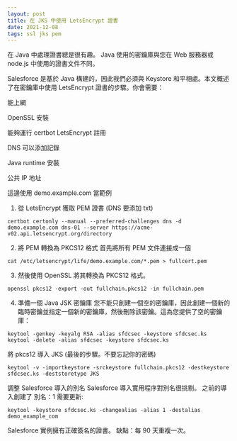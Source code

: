 ```yaml
---
layout: post
title: 在 JKS 中使用 LetsEncrypt 證書
date: 2021-12-08
tags: ssl jks pem
---
```


在 Java 中處理證書總是很有趣。 Java 使用的密鑰庫與您在 Web 服務器或 node.js 中使用的證書文件不同。

Salesforce 是基於 Java 構建的，因此我們必須與 Keystore 和平相處。本文概述了在密鑰庫中使用 LetsEncrypt 證書的步驟。你會需要：

能上網

OpenSSL 安裝

能夠運行 certbot LetsEncrypt 註冊

DNS 可以添加記錄

Java runtime 安裝

公共 IP 地址

這邊使用 demo.example.com 當範例


1. 從 LetsEncrypt 獲取 PEM 證書 (DNS 要添加 txt)
```
certbot certonly --manual --preferred-challenges dns -d demo.example.com dns-01 --server https://acme-v02.api.letsencrypt.org/directory 
```

2. 將 PEM 轉換為 PKCS12 格式 首先將所有 PEM 文件連接成一個

```
cat /etc/letsencrypt/life/demo.example.com/*.pem > fullcert.pem
```

3. 然後使用 OpenSSL 將其轉換為 PKCS12 格式。

```
openssl pkcs12 -export -out fullchain.pkcs12 -in fullchain.pem
```

4. 準備一個 Java JSK 密鑰庫 您不能只創建一個空的密鑰庫，因此創建一個新的臨時密鑰並指定一個新的密鑰庫，然後刪除該密鑰。這為您提供了空的密鑰庫：

```
keytool -genkey -keyalg RSA -alias sfdcsec -keystore sfdcsec.ks
keytool -delete -alias sfdcsec -keystore sfdcsec.ks
```

將 pkcs12 導入 JKS (最後的步驟。不要忘記你的密碼)
```
keytool -v -importkeystore -srckeystore fullchain.pkcs12 -destkeystore sfdcsec.ks -deststoretype JKS
```

調整 Salesforce 導入的別名 Salesforce 導入實用程序對別名很挑剔。 之前的導入創建了 別名：1 需要更新:
```
keytool -keystore sfdcsec.ks -changealias -alias 1 -destalias demo_example_com
```

Salesforce 實例擁有正確簽名的證書。 缺點：每 90 天重複一次。
